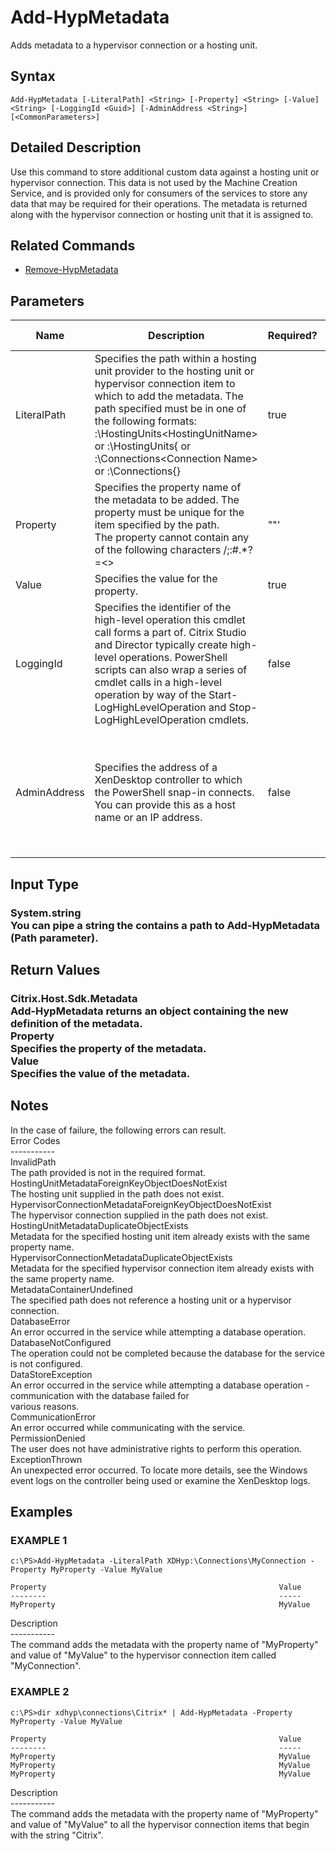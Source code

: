 ﻿# Add-HypMetadata

   Adds metadata to a hypervisor connection or a hosting unit.

## Syntax
```
Add-HypMetadata [-LiteralPath] <String> [-Property] <String> [-Value] <String> [-LoggingId <Guid>] [-AdminAddress <String>] [<CommonParameters>]
```

## Detailed Description
   Use this command to store additional custom data against a hosting unit or hypervisor connection.  This data is not used by the Machine Creation Service, and is provided only for consumers of the services to store any data that may be required for their operations.  The metadata is returned along with the hypervisor connection or hosting unit that it is assigned to.

## Related Commands
  * [Remove-HypMetadata](Remove-HypMetadata/)
## Parameters

| Name   | Description | Required? | Pipeline Input | Default Value |
| --- | --- | --- | --- | --- |
| LiteralPath | Specifies the path within a hosting unit provider to the hosting unit or hypervisor connection item to which to add the metadata. The path specified must be in one of the following formats: <drive>:\HostingUnits\<HostingUnitName> or  <drive>:\HostingUnits\{<HostingUnit Uid> or  <drive>:\Connections\<Connection Name> or  <drive>:\Connections\{<Connection Uid>} | true | true (ByValue) |  |
| Property | Specifies the property name of the metadata to be added.  The property must be unique for the item specified by the path.<br>The property cannot contain any of the following characters \/;:#.*?=<>|[]()""' | true | false |  |
| Value | Specifies the value for the property. | true | false |  |
| LoggingId | Specifies the identifier of the high-level operation this cmdlet call forms a part of. Citrix Studio and Director typically create high-level operations. PowerShell scripts can also wrap a series of cmdlet calls in a high-level operation by way of the Start-LogHighLevelOperation and Stop-LogHighLevelOperation cmdlets. | false | false |  |
| AdminAddress | Specifies the address of a XenDesktop controller to which the PowerShell snap-in connects.  You can provide this as a host name or an IP address. | false | false | LocalHost. Once a value is provided by any cmdlet, this value becomes the default. |

## Input Type
### System.string<br>    You can pipe a string the contains a path to Add-HypMetadata (Path parameter).
   
## Return Values
### Citrix.Host.Sdk.Metadata<br>   Add-HypMetadata returns an object containing the new definition of the metadata.<br>    Property <string><br>        Specifies the property of the metadata.<br>    Value <string><br>        Specifies the value of the metadata.
   ## Notes
   In the case of failure, the following errors can result.<br>    Error Codes<br>    -----------<br>    InvalidPath<br>    The path provided is not in the required format.<br>    HostingUnitMetadataForeignKeyObjectDoesNotExist<br>    The hosting unit supplied in the path does not exist.<br>    HypervisorConnectionMetadataForeignKeyObjectDoesNotExist<br>    The hypervisor connection supplied in the path does not exist.<br>    HostingUnitMetadataDuplicateObjectExists<br>    Metadata for the specified hosting unit item already exists with the same property name.<br>    HypervisorConnectionMetadataDuplicateObjectExists<br>    Metadata for the specified hypervisor connection item already exists with the same property name.<br>    MetadataContainerUndefined<br>    The specified path does not reference a hosting unit or a hypervisor connection.<br>    DatabaseError<br>    An error occurred in the service while attempting a database operation.<br>    DatabaseNotConfigured<br>    The operation could not be completed because the database for the service is not configured.<br>    DataStoreException<br>    An error occurred in the service while attempting a database operation - communication with the database failed for<br>    various reasons.<br>    CommunicationError<br>    An error occurred while communicating with the service.<br>    PermissionDenied<br>    The user does not have administrative rights to perform this operation.<br>    ExceptionThrown<br>    An unexpected error occurred.  To locate more details, see the Windows event logs on the controller being used or examine the XenDesktop logs.
## Examples

### EXAMPLE 1
```
c:\PS>Add-HypMetadata -LiteralPath XDHyp:\Connections\MyConnection -Property MyProperty -Value MyValue

Property                                                    Value
--------                                                    -----
MyProperty                                                  MyValue
```
   Description<br>-----------<br>The command adds the metadata with the property name of "MyProperty" and value of "MyValue" to the hypervisor connection item called "MyConnection".
### EXAMPLE 2
```
c:\PS>dir xdhyp\connections\Citrix* | Add-HypMetadata -Property MyProperty -Value MyValue

Property                                                    Value
--------                                                    -----
MyProperty                                                  MyValue
MyProperty                                                  MyValue
MyProperty                                                  MyValue
```
   Description<br>-----------<br>The command adds the metadata with the property name of "MyProperty" and value of "MyValue" to all the hypervisor connection items that begin with the string "Citrix".
